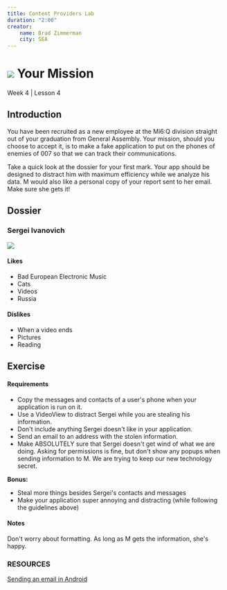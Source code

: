 ```yaml
---
title: Content Providers Lab
duration: "2:00"
creator:
    name: Brad Zimmerman
    city: SEA
---
```


# ![](https://ga-dash.s3.amazonaws.com/production/assets/logo-9f88ae6c9c3871690e33280fcf557f33.png) Your Mission
Week 4 | Lesson 4

## Introduction

You have been recruited as a new employee at the Mi6:Q division straight out of your graduation from General Assembly. Your mission, should you choose to accept it, is to make a fake application to put on the phones of enemies of 007 so that we can track their communications.

Take a quick look at the dossier for your first mark. Your app should be designed to distract him with maximum efficiency while we analyze his data. M would also like a personal copy of your report sent to her email. Make sure she gets it!

## Dossier

### Sergei Ivanovich

![](http://www.sickchirpse.com/wp-content/uploads/2013/12/Russia-With-Love-Social-Network-8.jpg)

#### Likes
  - Bad European Electronic Music
  - Cats
  - Videos
  - Russia

#### Dislikes
  - When a video ends
  - Pictures
  - Reading

## Exercise
#### Requirements

- Copy the messages and contacts of a user's phone when your application is run on it.
- Use a VideoView to distract Sergei while you are stealing his information.
- Don't include anything Sergei doesn't like in your application.
- Send an email to an address with the stolen information.
- Make ABSOLUTELY sure that Sergei doesn't get wind of what we are doing. Asking for permissions is fine, but don't show any popups when sending information to M. We are trying to keep our new technology secret.

**Bonus:**
- Steal more things besides Sergei's contacts and messages
- Make your application super annoying and distracting (while following the guidelines above)

#### Notes

Don't worry about formatting. As long as M gets the information, she's happy.

### RESOURCES

[Sending an email in Android](http://www.tutorialspoint.com/android/android_sending_email.htm)
